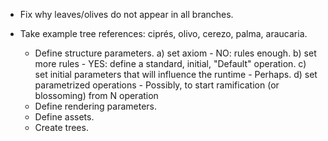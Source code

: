 
- Fix why leaves/olives do not appear in all branches.

- Take example tree references: ciprés, olivo, cerezo, palma, araucaria. 
    - Define structure parameters.
        a) set axiom - NO: rules enough.
        b) set more rules - YES: define a standard, initial, "Default" operation.
        c) set initial parameters that will influence the runtime - Perhaps.
        d) set parametrized operations - Possibly, to start ramification (or blossoming) from N operation
    - Define rendering parameters.
    - Define assets.
    - Create trees.
    
